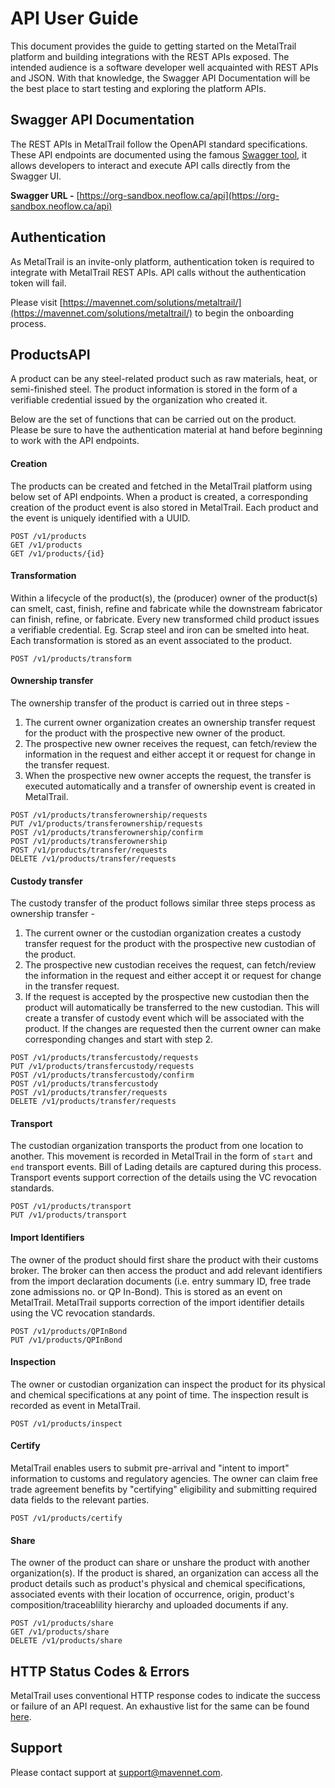 # API User Guide

This document provides the guide to getting started on the MetalTrail platform and building integrations with the REST APIs exposed. The intended audience is a software developer well acquainted with REST APIs and JSON. With that knowledge, the Swagger API Documentation will be the best place to start testing and exploring the platform APIs.

## Swagger API Documentation

The REST APIs in MetalTrail follow the OpenAPI standard specifications. These API endpoints are documented using the famous [Swagger tool](https://swagger.io/), it allows developers to interact and execute API calls directly from the Swagger UI.

**Swagger URL -** [https://org-sandbox.neoflow.ca/api](https://org-sandbox.neoflow.ca/api)  

## Authentication

As MetalTrail is an invite-only platform, authentication token is required to integrate with MetalTrail REST APIs. API calls without the authentication token will fail.  

Please visit [https://mavennet.com/solutions/metaltrail/](https://mavennet.com/solutions/metaltrail/) to begin the onboarding process.

## ProductsAPI

A product can be any steel-related product such as raw materials, heat, or semi-finished steel. The product information is stored in the form of a verifiable credential issued by the organization who created it.

Below are the set of functions that can be carried out on the product. Please be sure to have the authentication material at hand before beginning to work with the API endpoints.

#### Creation

The products can be created and fetched in the MetalTrail platform using below set of API endpoints. When a product is created, a corresponding creation of the product event is also stored in MetalTrail. Each product and the event is uniquely identified with a UUID. 

```
POST /v1/products
GET /v1/products
GET /v1/products/{id}
```
#### Transformation

Within a lifecycle of the product(s), the (producer) owner of the product(s) can smelt, cast, finish, refine and fabricate while the downstream fabricator can finish, refine, or fabricate. Every new transformed child product issues a verifiable credential. Eg. Scrap steel and iron can be smelted into heat. Each transformation is stored as an event associated to the product.

```
POST /v1/products/transform
```

#### Ownership transfer

The ownership transfer of the product is carried out in three steps - 
1. The current owner organization creates an ownership transfer request for the product with the prospective new owner of the product.
2. The prospective new owner receives the request, can fetch/review the information in the request and either accept it or request for change in the transfer request.
3. When the prospective new owner accepts the request, the transfer is executed automatically and a transfer of ownership event is created in MetalTrail.

```
POST /v1/products/transferownership/requests
PUT /v1/products/transferownership/requests
POST /v1/products/transferownership/confirm
POST /v1/products/transferownership
POST /v1/products/transfer/requests  
DELETE /v1/products/transfer/requests  
```

#### Custody transfer

The custody transfer of the product follows similar three steps process as ownership transfer - 
1. The current owner or the custodian organization creates a custody transfer request for the product with the prospective new custodian of the product.
2. The prospective new custodian receives the request, can fetch/review the information in the request and either accept it or request for change in the transfer request.
3. If the request is accepted by the prospective new custodian then the product will automatically be transferred to the new custodian. This will create a transfer of custody event which will be associated with the product. If the changes are requested then the current owner can make corresponding changes and start with step 2.

```
POST /v1/products/transfercustody/requests
PUT /v1/products/transfercustody/requests
POST /v1/products/transfercustody/confirm  
POST /v1/products/transfercustody
POST /v1/products/transfer/requests
DELETE /v1/products/transfer/requests
```

#### Transport

The custodian organization transports the product from one location to another. This movement is recorded in MetalTrail in the form of `start` and `end` transport events. Bill of Lading details are captured during this process. Transport events support correction of the details using the VC revocation standards. 

```
POST /v1/products/transport
PUT /v1/products/transport
```

#### Import Identifiers

The owner of the product should first share the product with their customs broker. The broker can then access the product and add relevant identifiers from the import declaration documents (i.e. entry summary ID, free trade zone admissions no. or QP In-Bond). This is stored as an event on MetalTrail. MetalTrail supports correction of the import identifier details using the VC revocation standards.

```
POST /v1/products/QPInBond  
PUT /v1/products/QPInBond  
```

#### Inspection

The owner or custodian organization can inspect the product for its physical and chemical specifications at any point of time. The inspection result is recorded as event in MetalTrail.

```
POST /v1/products/inspect  
```
#### Certify

MetalTrail enables users to submit pre-arrival and "intent to import" information to customs and regulatory agencies. The owner can claim free trade agreement benefits by "certifying" eligibility and submitting required data fields to the relevant parties. 

```
POST /v1/products/certify  
```
#### Share

The owner of the product can share or unshare the product with another organization(s). If the product is shared, an organization can access all the product details such as product's physical and chemical specifications, associated events with their location of occurrence, origin, product's composition/traceablility hierarchy and uploaded documents if any.

```
POST /v1/products/share  
GET /v1/products/share  
DELETE /v1/products/share  
```

## HTTP Status Codes & Errors

MetalTrail uses conventional HTTP response codes to indicate the success or failure of an API request. An exhaustive list for the same can be found [here](https://developer.mozilla.org/en-US/docs/Web/HTTP/Status).

## Support

Please contact support at support@mavennet.com. 
